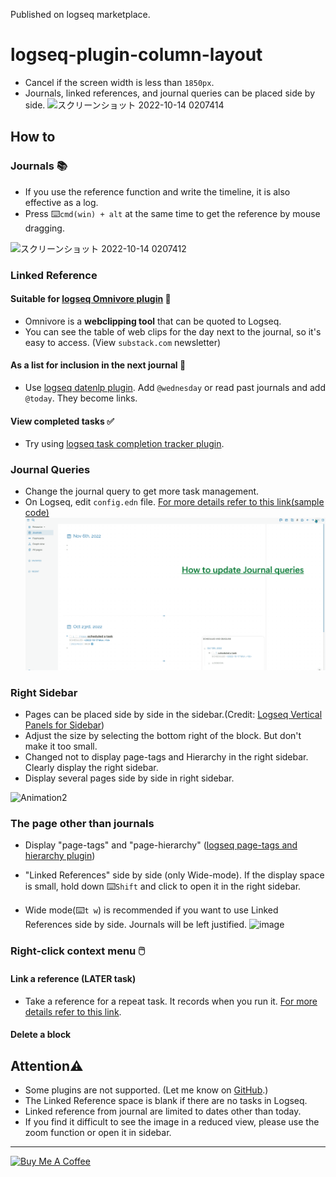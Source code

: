 Published on logseq marketplace. 

# logseq-plugin-column-layout
 - Cancel if the screen width is less than `1850px`.
 - Journals, linked references, and journal queries can be placed side by side.
 ![スクリーンショット 2022-10-14 0207414](https://user-images.githubusercontent.com/111847207/195663729-7c979e9e-9309-4f0b-9766-581778c5aaa7.png)

## How to
### Journals 📚
 - If you use the reference function and write the timeline, it is also effective as a log.
 - Press ⌨️`cmd(win) + alt` at the same time to get the reference by mouse dragging.

![スクリーンショット 2022-10-14 0207412](https://user-images.githubusercontent.com/111847207/195662824-35aecadd-c404-42a8-82eb-54ffc628c321.png)

### Linked Reference
#### Suitable for [logseq Omnivore plugin](https://github.com/omnivore-app/logseq-omnivore) 🚩
- Omnivore is a **webclipping tool** that can be quoted to Logseq.
- You can see the table of web clips for the day next to the journal, so it's easy to access. (View `substack.com` newsletter)
#### As a list for inclusion in the next journal 📅
 - Use [logseq datenlp plugin](https://github.com/hkgnp/logseq-datenlp-plugin). Add `@wednesday` or read past journals and add `@today`. They become links.
 #### View completed tasks ✅
 - Try using [logseq task completion tracker plugin](https://github.com/DimitryDushkin/logseq-plugin-task-check-date).

### Journal Queries
 - Change the journal query to get more task management.
 - On Logseq, edit `config.edn` file. [For more details refer to this link(sample code)](https://github.com/YU000jp/logseq-default-queries-journals)
![Animation1](img/journal-queries-demo.gif)

### Right Sidebar
 - Pages can be placed side by side in the sidebar.(Credit: [Logseq Vertical Panels for Sidebar](https://github.com/r-hegde/logseq-vertical-panels))
 - Adjust the size by selecting the bottom right of the block. But don't make it too small.
 - Changed not to display page-tags and Hierarchy in the right sidebar. Clearly display the right sidebar.
 - Display several pages side by side in right sidebar.
 
![Animation2](https://user-images.githubusercontent.com/111847207/200146804-e0e53c12-933a-417e-b19a-e9e782e1c492.gif)

### The page other than journals
 - Display "page-tags" and "page-hierarchy" ([logseq page-tags and hierarchy plugin](https://github.com/YU000jp/logseq-page-tags-and-hierarchy))
 
 - "Linked References" side by side (only Wide-mode). If the display space is small, hold down ⌨️`Shift` and click to open it in the right sidebar.
 - Wide mode(⌨️`t w`) is recommended if you want to use Linked References side by side. Journals will be left justified.
 ![image](https://user-images.githubusercontent.com/111847207/200147083-f2ff65dd-0ba4-49eb-986c-c384178f9354.png)

### Right-click context menu 🖱️
#### Link a reference (LATER task)
 - Take a reference for a repeat task. It records when you run it. [For more details refer to this link](https://github.com/YU000jp/logseq-repeat-task-reference/blob/main/README.md).
#### Delete a block

## Attention⚠️
 - Some plugins are not supported. (Let me know on [GitHub](https://github.com/YU000jp/Logseq-column-Layout/issues).)
 - The Linked Reference space is blank if there are no tasks in Logseq.
 - Linked reference from journal are limited to dates other than today.
 - If you find it difficult to see the image in a reduced view, please use the zoom function or open it in sidebar.

---

 <a href="https://www.buymeacoffee.com/yu000japan" target="_blank"><img src="https://cdn.buymeacoffee.com/buttons/v2/default-yellow.png" alt="Buy Me A Coffee" style="height: 60px !important;width: 217px !important;" ></a>
 
